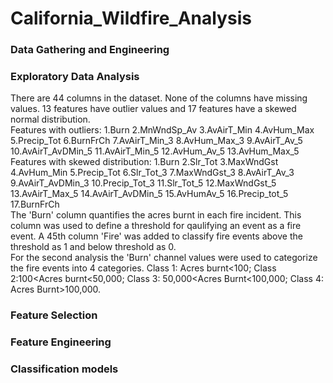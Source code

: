 # California_Wildfire_Analysis

### Data Gathering and Engineering

### Exploratory Data Analysis
There are 44 columns in the dataset. None of the columns have missing values. 13 features have outlier values and 17 features have a skewed normal distribution.\
Features with outliers: 1.Burn 2.MnWndSp_Av 3.AvAirT_Min 4.AvHum_Max 5.Precip_Tot 6.BurnFrCh 7.AvAirT_Min_3 8.AvHum_Max_3 9.AvAirT_Av_5 10.AvAirT_AvDMin_5 11.AvAirT_Min_5 12.AvHum_Av_5 13.AvHum_Max_5\
Features with skewed distribution: 1.Burn 2.Slr_Tot 3.MaxWndGst 4.AvHum_Min 5.Precip_Tot 6.Slr_Tot_3 7.MaxWndGst_3 8.AvAirT_Av_3 9.AvAirT_AvDMin_3 10.Precip_Tot_3 11.Slr_Tot_5 12.MaxWndGst_5 13.AvAirT_Max_5 14.AvAirT_AvDMin_5 15.AvHumAv_5 16.Precip_tot_5 17.BurnFrCh\
The 'Burn' column quantifies the acres burnt in each fire incident. This column was used to define a threshold for qaulifying an event as a fire event. A 45th column 'Fire' was added to classify fire events above the threshold as 1 and below threshold as 0.\
For the second analysis the 'Burn' channel values were used to categorize the fire events into 4 categories. Class 1: Acres burnt<100; Class 2:100<Acres burnt<50,000; Class 3: 50,000<Acres Burnt<100,000; Class 4: Acres Burnt>100,000.  
### Feature Selection

### Feature Engineering

### Classification models
